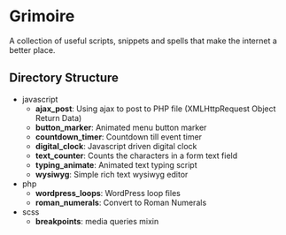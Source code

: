 # Grimoire

A collection of useful scripts, snippets and spells that make the internet a better place.

## Directory Structure

  - javascript
    - **ajax_post**: Using ajax to post to PHP file (XMLHttpRequest Object Return Data)
    - **button_marker**: Animated menu button marker
    - **countdown_timer**: Countdown till event timer
    - **digital_clock**: Javascript driven digital clock
    - **text_counter**: Counts the characters in a form text field
    - **typing_animate**: Animated text typing script
    - **wysiwyg**: Simple rich text wysiwyg editor
  - php
    - **wordpress_loops**: WordPress loop files
    - **roman_numerals**: Convert to Roman Numerals
  - scss
    - **breakpoints**: media queries mixin
